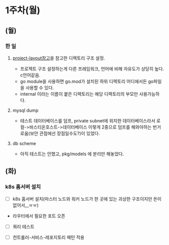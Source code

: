 # 1주차(월)

## (월)

### 한 일

1. [project-layout참고](https://github.com/golang-standards/project-layout)을 참고한 디렉토리 구조 설정.
   - 프로젝트 구조 설정하는게 다른 프레임워크, 언어에 비해 자유도가 상당히 높다. c언어같음.
   - go module을 사용하면 go.mod가 설치된 하위 디렉토리 어디에서든 go파일을 사용할 수 있다.
   - internal 이라는 이름이 붙은 디렉토리는 해당 디렉토리의 부모만 사용가능하다.

2. mysql dump
   - 테스트 데이터베이스를 덤프, private subnet에 위치한 데이터베이스라서 로컬->바스티온호스트->데이터베이스 이렇게 2중으로 덤프를 해와야하는 번거로움(보안 관점에선 장점일수도?)이 있었다.
  
3. db scheme
   - 아직 테스트는 안했고, pkg/models 에 분리만 해놓았다.

## (화)

### k8s 홈서버 설치

- [ ] k8s 홈서버 설치(마스터 노드와 워커 노드가 한 곳에 있는 괴상한 구조이지만 돈이없어서,,,ㅠㅠ)

- 라우터에서 필요한 포트 오픈




- [ ] 쿼리 테스트



- [ ] 컨트롤러-서비스-레포지토리 패턴 적용

